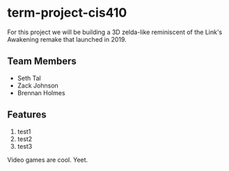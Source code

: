 # term-project-cis410
For this project we will be building a 3D zelda-like reminiscent of the Link's Awakening remake that launched in 2019.

## Team Members
  * Seth Tal
  * Zack Johnson
  * Brennan Holmes

## Features
   1. test1
   2. test2
   3. test3

Video games are cool.
Yeet.